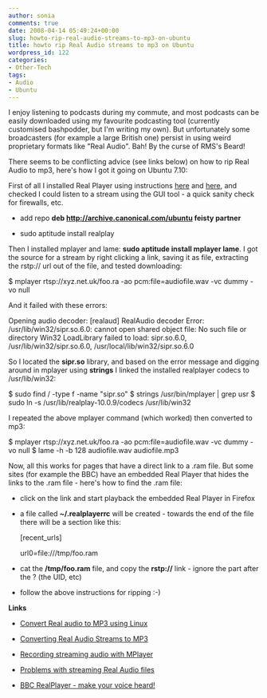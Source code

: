 ```yaml
---
author: sonia
comments: true
date: 2008-04-14 05:49:24+00:00
slug: howto-rip-real-audio-streams-to-mp3-on-ubuntu
title: howto rip Real Audio streams to mp3 on Ubuntu
wordpress_id: 122
categories:
- Other-Tech
tags:
- Audio
- Ubuntu
---
```


I enjoy listening to podcasts during my commute, and most podcasts can be easily downloaded using my favourite podcasting tool (currently customised bashpodder, but I'm writing my own). But unfortunately some broadcasters (for example a large British one) persist in using weird proprietary formats like "Real Audio". Bah! By the curse of RMS's Beard!

There seems to be conflicting advice (see links below) on how to rip Real Audio to mp3, here's how I got it going on Ubuntu 7.10:

First of all I installed Real Player using instructions [here](https://help.ubuntu.com/community/HowToRipRealaudioStreamsToMp3) and [here](https://help.ubuntu.com/community/RealPlayerInstallationMethods?action=show&redirect=RealplayerInstallationMethods), and checked I could listen to a stream using the GUI tool - a quick sanity check for firewalls, etc.



	
  * add repo **deb http://archive.canonical.com/ubuntu feisty partner**

	
  * sudo aptitude install realplay


Then I installed mplayer and lame: **sudo aptitude install mplayer lame**. I got the source for a stream by right clicking a link, saving it as file, extracting the rstp:// url out of the file, and tested downloading:

$ mplayer rtsp://xyz.net.uk/foo.ra -ao pcm:file=audiofile.wav -vc dummy -vo null

And it failed with these errors:

Opening audio decoder: [realaud] RealAudio decoder
Error: /usr/lib/win32/sipr.so.6.0: cannot open shared object file: No such file or directory
Win32 LoadLibrary failed to load: sipr.so.6.0, /usr/lib/win32/sipr.so.6.0, /usr/local/lib/win32/sipr.so.6.0

So I located the **sipr.so** library, and based on the error message and digging around in mplayer using **strings** I linked the installed realplayer codecs to /usr/lib/win32:

$ sudo find / -type f -name "sipr.so"
$ strings /usr/bin/mplayer | grep usr
$ sudo ln -s /usr/lib/realplay-10.0.9/codecs /usr/lib/win32

I repeated the above mplayer command (which worked) then converted to mp3:

$ mplayer rtsp://xyz.net.uk/foo.ra -ao pcm:file=audiofile.wav -vc dummy -vo null
$ lame -h -b 128 audiofile.wav audiofile.mp3

Now, all this works for pages that have a direct link to a .ram file. But some sites (for example the BBC) have an embedded Real Player that hides the links to the .ram file - here's how to find the .ram file:



	
  * click on the link and start playback the embedded Real Player in Firefox

	
  * a file called **~/.realplayerrc** will be created - towards the end of the file there will be a section like this:


    
    [recent_urls]



    
    url0=file:///tmp/foo.ram


	
  * cat the **/tmp/foo.ram** file, and copy the **rstp://** link - ignore the part after the ? (the UID, etc)

	
  * follow the above instructions for ripping :-)


**Links**



	
  * [Convert Real audio to MP3 using Linux](http://crashrecovery.org/mp3-ripkit/utils/realaudio-to-mp3.html)

	
  * [Converting Real Audio Streams to MP3](http://stommel.tamu.edu/~baum/linux-music.html#realaudio)

	
  * [Recording streaming audio with MPlayer](http://grimthing.com/archives/2004/05/20/recording-streaming-audio-with-mplayer/)

	
  * [Problems with streaming Real Audio files](http://ubuntuforums.org/showthread.php?t=624643)

	
  * [BBC RealPlayer - make your voice heard!](http://ubuntuforums.org/archive/index.php/t-447200.html)


